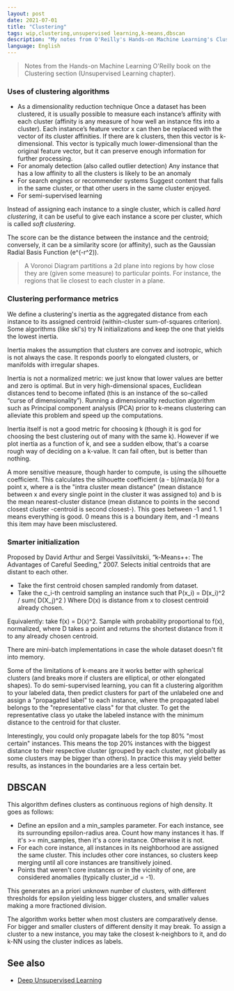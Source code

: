 ```yaml
---
layout: post
date: 2021-07-01
title: "Clustering"
tags: wip,clustering,unsupervised learning,k-means,dbscan
description: "My notes from O'Reilly's Hands-on Machine Learning's Clustering chapter, plus other sources (like Bishop)."
language: English
---
```

> Notes from the Hands-on Machine Learning O'Reilly book on the Clustering section (Unsupervised Learning chapter).

### Uses of clustering algorithms
- As a dimensionality reduction technique
Once a dataset has been clustered, it is usually possible to measure each instance’s
affinity with each cluster (affinity is any measure of how well an instance fits into
a cluster). Each instance’s feature vector x can then be replaced with the vector of
its cluster affinities. If there are k clusters, then this vector is k-dimensional. This
vector is typically much lower-dimensional than the original feature vector, but it
can preserve enough information for further processing.
- For anomaly detection (also called outlier detection)
Any instance that has a low affinity to all the clusters is likely to be an anomaly
- For search engines or recommender systems
Suggest content that falls in the same cluster, or that other users in the same cluster enjoyed.
- For semi-supervised learning

Instead of assigning each instance to a single cluster, which is called *hard clustering*, it can be useful to give each instance a score per cluster, which is called *soft clustering*. 

The score can be the distance between the instance and the centroid; conversely, it can be a similarity score (or affinity), such as the Gaussian Radial Basis Function (e^(-r^2)).

> A Voronoi Diagram partitions a 2d plane into regions by how close they are (given some measure) to particular points. For instance, the regions that lie closest to each cluster in a plane.

### Clustering performance metrics
We define a clustering's inertia as the aggregated distance from each instance to its assigned centroid (within-cluster sum-of-squares criterion). Some algorithms (like skl's) try N initializations and keep the one that yields the lowest inertia.

Inertia makes the assumption that clusters are convex and isotropic, which is not always the case. It responds poorly to elongated clusters, or manifolds with irregular shapes.

Inertia is not a normalized metric: we just know that lower values are better and zero is optimal. But in very high-dimensional spaces, Euclidean distances tend to become inflated (this is an instance of the so-called “curse of dimensionality”). Running a dimensionality reduction algorithm such as Principal component analysis (PCA) prior to k-means clustering can alleviate this problem and speed up the computations.

Inertia itself is not a good metric for choosing k (though it is god for choosing the best clustering out of many with the same k). 
However if we plot inertia as a function of k, and see a sudden elbow, that's a coarse rough way of deciding on a k-value. It can fail often, but is better than nothing.

A more sensitive measure, though harder to compute, is using the silhouette coefficient.
This calculates the silhouette coefficient (a - b)/max(a,b) for a point x, where a is the "intra cluster mean distance" (mean distance between x and every single point in the cluster it was assigned to) and b is the mean nearest-cluster distance (mean distance to points in the second closest cluster -centroid is second closest-). This goes between -1 and 1. 1 means everything is good. 0 means this is a boundary item, and -1 means this item may have been misclustered.

### Smarter initialization
Proposed by David Arthur and Sergei Vassilvitskii, “k-Means++: The Advantages of Careful Seeding,” 2007.
Selects initial centroids that are distant to each other.

- Take the first centroid chosen sampled randomly from dataset.
- Take the c\_i-th centroid sampling an instance such that P(x\_i) = D(x\_i)^2 / sum( D(X\_j)^2 )  Where D(x) is distance from x to closest centroid already chosen.

Equivalently: take f(x) = D(x)^2. Sample with probability proportional to f(x), normalized, where D takes a point and returns the shortest distance from it to any already chosen centroid.

There are mini-batch implementations in case the whole dataset doesn't fit into memory.

Some of the limitations of k-means are it works better with spherical clusters (and breaks more if clusters are elliptical, or other elongated shapes). To do semi-supervised learning, you can fit a clustering algorithm to your labeled data, then predict clusters for part of the unlabeled one and assign a "propagated label" to each instance, where the propagated label belongs to the "representative class" for that cluster. To get the representative class yo utake the labeled instance with the minimum distance to the centroid for that cluster.

Interestingly, you could only propagate labels for the top 80% "most certain" instances. This means the top 20% instances with the biggest distance to their respective cluster (grouped by each cluster, not globally as some clusters may be bigger than others). In practice this may yield better results, as instances in the boundaries are a less certain bet.

## DBSCAN
This algorithm defines clusters as continuous regions of high density. 
It goes as follows:
- Define an epsilon and a min\_samples parameter. For each instance, see its surrounding epsilon-radius area. Count how many instances it has. If it's >= min\_samples, then it's a core instance. Otherwise it is not.
- For each core instance, all instances in its neighborhood are assigned the same cluster. This includes other core instances, so clusters keep merging until all core instances are transitively joined.
- Points that weren't core instances or in the vicinity of one, are considered anomalies (typically cluster\_id = -1).

This generates an a priori unknown number of clusters, with different thresholds for epsilon yielding less bigger clusters, and smaller values making a more fractioned division.

The algorithm works better when most clusters are comparatively dense. For bigger and smaller clusters of different density it may break.
To assign a cluster to a new instance, you may take the closest k-neighbors to it, and do k-NN using the cluster indices as labels.

## See also

- [Deep Unsupervised Learning](/wiki-articles/machine-learning/unsupervised-learning-berkeley)